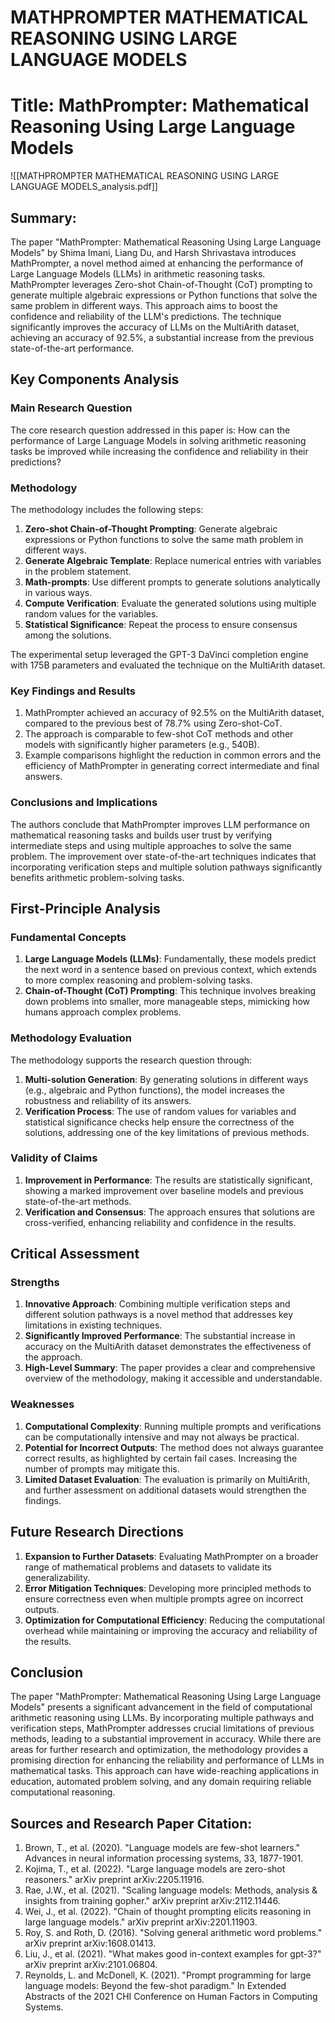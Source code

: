 # MATHPROMPTER MATHEMATICAL REASONING USING LARGE LANGUAGE MODELS

# Title: MathPrompter: Mathematical Reasoning Using Large Language Models
![[MATHPROMPTER MATHEMATICAL REASONING USING LARGE LANGUAGE MODELS_analysis.pdf]]

## Summary:
The paper "MathPrompter: Mathematical Reasoning Using Large Language Models" by Shima Imani, Liang Du, and Harsh Shrivastava introduces MathPrompter, a novel method aimed at enhancing the performance of Large Language Models (LLMs) in arithmetic reasoning tasks. MathPrompter leverages Zero-shot Chain-of-Thought (CoT) prompting to generate multiple algebraic expressions or Python functions that solve the same problem in different ways. This approach aims to boost the confidence and reliability of the LLM's predictions. The technique significantly improves the accuracy of LLMs on the MultiArith dataset, achieving an accuracy of 92.5%, a substantial increase from the previous state-of-the-art performance.

## Key Components Analysis

### Main Research Question

The core research question addressed in this paper is: How can the performance of Large Language Models in solving arithmetic reasoning tasks be improved while increasing the confidence and reliability in their predictions?

### Methodology

The methodology includes the following steps:
1. **Zero-shot Chain-of-Thought Prompting**: Generate algebraic expressions or Python functions to solve the same math problem in different ways.
2. **Generate Algebraic Template**: Replace numerical entries with variables in the problem statement.
3. **Math-prompts**: Use different prompts to generate solutions analytically in various ways.
4. **Compute Verification**: Evaluate the generated solutions using multiple random values for the variables.
5. **Statistical Significance**: Repeat the process to ensure consensus among the solutions.

The experimental setup leveraged the GPT-3 DaVinci completion engine with 175B parameters and evaluated the technique on the MultiArith dataset.

### Key Findings and Results

1. MathPrompter achieved an accuracy of 92.5% on the MultiArith dataset, compared to the previous best of 78.7% using Zero-shot-CoT.
2. The approach is comparable to few-shot CoT methods and other models with significantly higher parameters (e.g., 540B).
3. Example comparisons highlight the reduction in common errors and the efficiency of MathPrompter in generating correct intermediate and final answers.

### Conclusions and Implications

The authors conclude that MathPrompter improves LLM performance on mathematical reasoning tasks and builds user trust by verifying intermediate steps and using multiple approaches to solve the same problem. The improvement over state-of-the-art techniques indicates that incorporating verification steps and multiple solution pathways significantly benefits arithmetic problem-solving tasks.

## First-Principle Analysis

### Fundamental Concepts

1. **Large Language Models (LLMs)**: Fundamentally, these models predict the next word in a sentence based on previous context, which extends to more complex reasoning and problem-solving tasks.
2. **Chain-of-Thought (CoT) Prompting**: This technique involves breaking down problems into smaller, more manageable steps, mimicking how humans approach complex problems.

### Methodology Evaluation

The methodology supports the research question through:
1. **Multi-solution Generation**: By generating solutions in different ways (e.g., algebraic and Python functions), the model increases the robustness and reliability of its answers.
2. **Verification Process**: The use of random values for variables and statistical significance checks help ensure the correctness of the solutions, addressing one of the key limitations of previous methods.

### Validity of Claims

1. **Improvement in Performance**: The results are statistically significant, showing a marked improvement over baseline models and previous state-of-the-art methods.
2. **Verification and Consensus**: The approach ensures that solutions are cross-verified, enhancing reliability and confidence in the results.

## Critical Assessment

### Strengths

1. **Innovative Approach**: Combining multiple verification steps and different solution pathways is a novel method that addresses key limitations in existing techniques.
2. **Significantly Improved Performance**: The substantial increase in accuracy on the MultiArith dataset demonstrates the effectiveness of the approach.
3. **High-Level Summary**: The paper provides a clear and comprehensive overview of the methodology, making it accessible and understandable.

### Weaknesses

1. **Computational Complexity**: Running multiple prompts and verifications can be computationally intensive and may not always be practical.
2. **Potential for Incorrect Outputs**: The method does not always guarantee correct results, as highlighted by certain fail cases. Increasing the number of prompts may mitigate this.
3. **Limited Dataset Evaluation**: The evaluation is primarily on MultiArith, and further assessment on additional datasets would strengthen the findings.

## Future Research Directions

1. **Expansion to Further Datasets**: Evaluating MathPrompter on a broader range of mathematical problems and datasets to validate its generalizability.
2. **Error Mitigation Techniques**: Developing more principled methods to ensure correctness even when multiple prompts agree on incorrect outputs.
3. **Optimization for Computational Efficiency**: Reducing the computational overhead while maintaining or improving the accuracy and reliability of the results.

## Conclusion

The paper "MathPrompter: Mathematical Reasoning Using Large Language Models" presents a significant advancement in the field of computational arithmetic reasoning using LLMs. By incorporating multiple pathways and verification steps, MathPrompter addresses crucial limitations of previous methods, leading to a substantial improvement in accuracy. While there are areas for further research and optimization, the methodology provides a promising direction for enhancing the reliability and performance of LLMs in mathematical tasks. This approach can have wide-reaching applications in education, automated problem solving, and any domain requiring reliable computational reasoning.

## Sources and Research Paper Citation:
1. Brown, T., et al. (2020). "Language models are few-shot learners." Advances in neural information processing systems, 33, 1877-1901.
2. Kojima, T., et al. (2022). "Large language models are zero-shot reasoners." arXiv preprint arXiv:2205.11916.
3. Rae, J.W., et al. (2021). "Scaling language models: Methods, analysis & insights from training gopher." arXiv preprint arXiv:2112.11446.
4. Wei, J., et al. (2022). "Chain of thought prompting elicits reasoning in large language models." arXiv preprint arXiv:2201.11903.
5. Roy, S. and Roth, D. (2016). "Solving general arithmetic word problems." arXiv preprint arXiv:1608.01413.
6. Liu, J., et al. (2021). "What makes good in-context examples for gpt-3?" arXiv preprint arXiv:2101.06804.
7. Reynolds, L. and McDonell, K. (2021). "Prompt programming for large language models: Beyond the few-shot paradigm." In Extended Abstracts of the 2021 CHI Conference on Human Factors in Computing Systems.